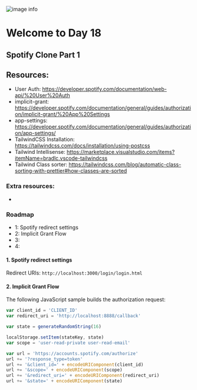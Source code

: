 ![image info](./welcome-day-18.png)

# Welcome to Day 18

## **Spotify Clone Part 1**

## Resources:

- User Auth: https://developer.spotify.com/documentation/web-api/%20User%20Auth
- implicit-grant: https://developer.spotify.com/documentation/general/guides/authorization/implicit-grant/%20App%20Settings
- app-settings: https://developer.spotify.com/documentation/general/guides/authorization/app-settings/
- TailwindCSS Installation: https://tailwindcss.com/docs/installation/using-postcss
- Tailwind Intellisense: https://marketplace.visualstudio.com/items?itemName=bradlc.vscode-tailwindcss
- Tailwind Class sorter: https://tailwindcss.com/blog/automatic-class-sorting-with-prettier#how-classes-are-sorted

### Extra resources:

-

### Roadmap

- 1: Spotify redirect settings
- 2: Implicit Grant Flow
- 3:
- 4:

#### 1. Spotify redirect settings

Redirect URIs: `http://localhost:3000/login/login.html`

#### 2. Implicit Grant Flow

The following JavaScript sample builds the authorization request:

```javascript
var client_id = 'CLIENT_ID'
var redirect_uri = 'http://localhost:8888/callback'

var state = generateRandomString(16)

localStorage.setItem(stateKey, state)
var scope = 'user-read-private user-read-email'

var url = 'https://accounts.spotify.com/authorize'
url += '?response_type=token'
url += '&client_id=' + encodeURIComponent(client_id)
url += '&scope=' + encodeURIComponent(scope)
url += '&redirect_uri=' + encodeURIComponent(redirect_uri)
url += '&state=' + encodeURIComponent(state)
```
